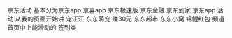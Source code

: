 京东活动
基本分为京东app 京喜app 京东极速版 京东金融 京东到家
京东app 活动
从我的页面开始讲
宠汪汪 东东萌宠 赚30元 东东超市 东东小窝 锦鲤红包
频道 首页中上能滑动的
签到类
